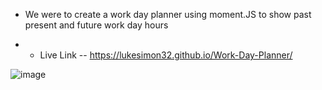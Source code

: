 * We were to create a work day planner using moment.JS to show past present and future work day hours

* * Live Link -- https://lukesimon32.github.io/Work-Day-Planner/

![image](https://user-images.githubusercontent.com/84144642/126577634-36f85c19-1e18-425e-b41d-32eed66c3429.png)
